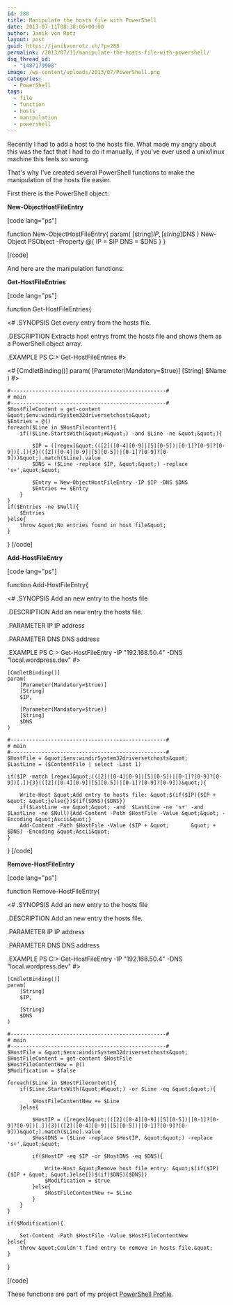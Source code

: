 ```yaml
---
id: 288
title: Manipulate the hosts file with PowerShell
date: 2013-07-11T08:38:06+00:00
author: Janik von Rotz
layout: post
guid: https://janikvonrotz.ch/?p=288
permalink: /2013/07/11/manipulate-the-hosts-file-with-powershell/
dsq_thread_id:
  - "1487179908"
image: /wp-content/uploads/2013/07/PowerShell.png
categories:
  - PowerShell
tags:
  - file
  - function
  - hosts
  - manipulation
  - powershell
---
```

Recently I had to add a host to the hosts file. What made my angry about this was the fact that I had to do it manually, if you've ever used a unix/linux machine this feels so wrong.

That's why I've created several PowerShell functions to make the manipulation of the hosts file easier.

<!--more-->

First there is the PowerShell object:

<strong>New-ObjectHostFileEntry</strong>

[code lang="ps"]

function New-ObjectHostFileEntry{
    param(
        [string]$IP,
        [string]$DNS
    )
    New-Object PSObject -Property @{
        IP = $IP
        DNS = $DNS
    }
}

[/code]

And here are the manipulation functions:

<strong>Get-HostFileEntries</strong>

[code lang="ps"]

function Get-HostFileEntries{

&lt;#
.SYNOPSIS
    Get every entry from the hosts file.

.DESCRIPTION
	Extracts host entrys fromt the hosts file and shows them as a PowerShell object array.

.EXAMPLE
	PS C:&gt; Get-HostFileEntries
#&gt;

&lt;#
    [CmdletBinding()]
	param(
		[Parameter(Mandatory=$true)]
		[String]
		$Name
	)
#&gt;

    #--------------------------------------------------#
    # main
    #--------------------------------------------------#
    $HostFileContent = get-content &quot;$env:windirSystem32driversetchosts&quot;
    $Entries = @()
    foreach($Line in $HostFilecontent){
        if(!$Line.StartsWith(&quot;#&quot;) -and $Line -ne &quot;&quot;){

            $IP = ([regex]&quot;(([2]([0-4][0-9]|[5][0-5])|[0-1]?[0-9]?[0-9])[.]){3}(([2]([0-4][0-9]|[5][0-5])|[0-1]?[0-9]?[0-9]))&quot;).match($Line).value
            $DNS = ($Line -replace $IP, &quot;&quot;) -replace  's+',&quot;&quot;

            $Entry = New-ObjectHostFileEntry -IP $IP -DNS $DNS
            $Entries += $Entry
        }
    }
    if($Entries -ne $Null){
        $Entries
    }else{
        throw &quot;No entries found in host file&quot;
    }
}
[/code]

<strong>Add-HostFileEntry</strong>

[code lang="ps"]

function Add-HostFileEntry{

&lt;#
.SYNOPSIS
    Add an new entry to the hosts file

.DESCRIPTION
	Add an new entry the hosts file.

.PARAMETER  IP
	IP address

.PARAMETER  DNS
	DNS address

.EXAMPLE
	PS C:&gt; Get-HostFileEntry -IP &quot;192.168.50.4&quot; -DNS &quot;local.wordpress.dev&quot;
#&gt;

    [CmdletBinding()]
	param(
		[Parameter(Mandatory=$true)]
		[String]
		$IP,

        [Parameter(Mandatory=$true)]
		[String]
		$DNS
	)

    #--------------------------------------------------#
    # main
    #--------------------------------------------------#
    $HostFile = &quot;$env:windirSystem32driversetchosts&quot;
    $LastLine = ($ContentFile | select -Last 1)

    if($IP -match [regex]&quot;(([2]([0-4][0-9]|[5][0-5])|[0-1]?[0-9]?[0-9])[.]){3}(([2]([0-4][0-9]|[5][0-5])|[0-1]?[0-9]?[0-9]))&quot;){

        Write-Host &quot;Add entry to hosts file: &quot;$(if($IP){$IP + &quot; &quot;}else{})$(if($DNS){$DNS})
        if($LastLine -ne &quot;&quot; -and  $LastLine -ne 's+' -and $LastLine -ne $Null){Add-Content -Path $HostFile -Value &quot;&quot; -Encoding &quot;Ascii&quot;}
        Add-Content -Path $HostFile -Value ($IP + &quot;       &quot; + $DNS) -Encoding &quot;Ascii&quot;
    }
}
[/code]

<strong>Remove-HostFileEntry</strong>

[code lang="ps"]

function Remove-HostFileEntry{

&lt;#
.SYNOPSIS
    Add an new entry to the hosts file

.DESCRIPTION
	Add an new entry the hosts file.

.PARAMETER  IP
	IP address

.PARAMETER  DNS
	DNS address

.EXAMPLE
	PS C:&gt; Get-HostFileEntry -IP &quot;192.168.50.4&quot; -DNS &quot;local.wordpress.dev&quot;
#&gt;

    [CmdletBinding()]
	param(
		[String]
		$IP,

		[String]
		$DNS
	)

    #--------------------------------------------------#
    # main
    #--------------------------------------------------#
    $HostFile = &quot;$env:windirSystem32driversetchosts&quot;
    $HostFileContent = get-content $HostFile
    $HostFileContentNew = @()
    $Modification = $false

    foreach($Line in $HostFilecontent){
        if($Line.StartsWith(&quot;#&quot;) -or $Line -eq &quot;&quot;){

            $HostFileContentNew += $Line
        }else{

            $HostIP = ([regex]&quot;(([2]([0-4][0-9]|[5][0-5])|[0-1]?[0-9]?[0-9])[.]){3}(([2]([0-4][0-9]|[5][0-5])|[0-1]?[0-9]?[0-9]))&quot;).match($Line).value
            $HostDNS = ($Line -replace $HostIP, &quot;&quot;) -replace 's+',&quot;&quot;

            if($HostIP -eq $IP -or $HostDNS -eq $DNS){

                Write-Host &quot;Remove host file entry: &quot;$(if($IP){$IP + &quot; &quot;}else{})$(if($DNS){$DNS})
                $Modification = $true
            }else{
                $HostFileContentNew += $Line
            }
        }
    }

    if($Modification){

        Set-Content -Path $HostFile -Value $HostFileContentNew
    }else{
        throw &quot;Couldn't find entry to remove in hosts file.&quot;
    }
}

[/code]

These functions are part of my project <a href="https://github.com/janikvonrotz/Powershell-Profile">PowerShell Profile</a>.